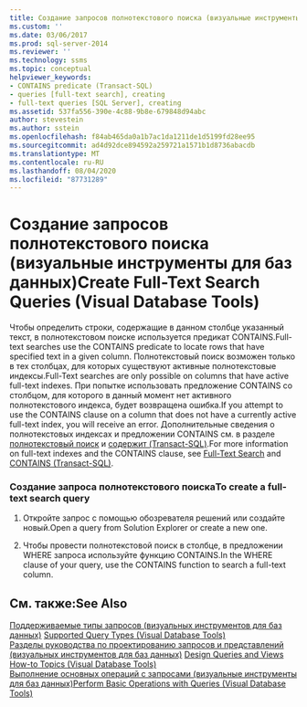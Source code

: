 ```yaml
---
title: Создание запросов полнотекстового поиска (визуальные инструменты для баз данных) | Документация Майкрософт
ms.custom: ''
ms.date: 03/06/2017
ms.prod: sql-server-2014
ms.reviewer: ''
ms.technology: ssms
ms.topic: conceptual
helpviewer_keywords:
- CONTAINS predicate (Transact-SQL)
- queries [full-text search], creating
- full-text queries [SQL Server], creating
ms.assetid: 537fa556-390e-4c88-9b8e-679848d94abc
author: stevestein
ms.author: sstein
ms.openlocfilehash: f84ab465da0a1b7ac1da1211de1d5199fd28ee95
ms.sourcegitcommit: ad4d92dce894592a259721a1571b1d8736abacdb
ms.translationtype: MT
ms.contentlocale: ru-RU
ms.lasthandoff: 08/04/2020
ms.locfileid: "87731289"
---
```

# <a name="create-full-text-search-queries-visual-database-tools"></a><span data-ttu-id="81486-102">Создание запросов полнотекстового поиска (визуальные инструменты для баз данных)</span><span class="sxs-lookup"><span data-stu-id="81486-102">Create Full-Text Search Queries (Visual Database Tools)</span></span>
  <span data-ttu-id="81486-103">Чтобы определить строки, содержащие в данном столбце указанный текст, в полнотекстовом поиске используется предикат CONTAINS.</span><span class="sxs-lookup"><span data-stu-id="81486-103">Full-text searches use the CONTAINS predicate to locate rows that have specified text in a given column.</span></span> <span data-ttu-id="81486-104">Полнотекстовый поиск возможен только в тех столбцах, для которых существуют активные полнотекстовые индексы.</span><span class="sxs-lookup"><span data-stu-id="81486-104">Full-Text searches are only possible on columns that have active full-text indexes.</span></span> <span data-ttu-id="81486-105">При попытке использовать предложение CONTAINS со столбцом, для которого в данный момент нет активного полнотекстового индекса, будет возвращена ошибка.</span><span class="sxs-lookup"><span data-stu-id="81486-105">If you attempt to use the CONTAINS clause on a column that does not have a currently active full-text index, you will receive an error.</span></span> <span data-ttu-id="81486-106">Дополнительные сведения о полнотекстовых индексах и предложении CONTAINS см. в разделе [полнотекстовый поиск](../../relational-databases/search/full-text-search.md) и [содержит &#40;Transact-SQL&#41;](/sql/t-sql/queries/contains-transact-sql).</span><span class="sxs-lookup"><span data-stu-id="81486-106">For more information on full-text indexes and the CONTAINS clause, see [Full-Text Search](../../relational-databases/search/full-text-search.md) and [CONTAINS &#40;Transact-SQL&#41;](/sql/t-sql/queries/contains-transact-sql).</span></span>  
  
### <a name="to-create-a-full-text-search-query"></a><span data-ttu-id="81486-107">Создание запроса полнотекстового поиска</span><span class="sxs-lookup"><span data-stu-id="81486-107">To create a full-text search query</span></span>  
  
1.  <span data-ttu-id="81486-108">Откройте запрос с помощью обозревателя решений или создайте новый.</span><span class="sxs-lookup"><span data-stu-id="81486-108">Open a query from Solution Explorer or create a new one.</span></span>  
  
2.  <span data-ttu-id="81486-109">Чтобы провести полнотекстовой поиск в столбце, в предложении WHERE запроса используйте функцию CONTAINS.</span><span class="sxs-lookup"><span data-stu-id="81486-109">In the WHERE clause of your query, use the CONTAINS function to search a full-text column.</span></span>  
  
## <a name="see-also"></a><span data-ttu-id="81486-110">См. также:</span><span class="sxs-lookup"><span data-stu-id="81486-110">See Also</span></span>  
 <span data-ttu-id="81486-111">[Поддерживаемые типы запросов &#40;визуальных инструментов для баз данных&#41;](visual-database-tools.md) </span><span class="sxs-lookup"><span data-stu-id="81486-111">[Supported Query Types &#40;Visual Database Tools&#41;](visual-database-tools.md) </span></span>  
 <span data-ttu-id="81486-112">[Разделы руководства по проектированию запросов и представлений &#40;визуальных инструментов для баз данных&#41;](design-queries-and-views-how-to-topics-visual-database-tools.md) </span><span class="sxs-lookup"><span data-stu-id="81486-112">[Design Queries and Views How-to Topics &#40;Visual Database Tools&#41;](design-queries-and-views-how-to-topics-visual-database-tools.md) </span></span>  
 [<span data-ttu-id="81486-113">Выполнение основных операций с запросами (визуальные инструменты для баз данных)</span><span class="sxs-lookup"><span data-stu-id="81486-113">Perform Basic Operations with Queries &#40;Visual Database Tools&#41;</span></span>](perform-basic-operations-with-queries-visual-database-tools.md)  
  
  
